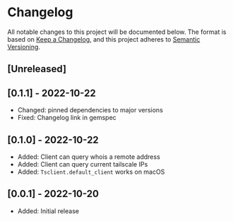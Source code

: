 # Changelog

All notable changes to this project will be documented below. The format is based on [Keep a Changelog][keep-changelog], and this project adheres to [Semantic Versioning][semver].

[keep-changelog]: https://keepachangelog.com/en/1.0.0/
[semver]: https://semver.org/spec/v2.0.0.html

<!--
  - **Added** for new features.
  - **Changed** for changes in existing functionality.
  - **Deprecated** for soon-to-be removed features.
  - **Removed** for now removed features.
  - **Fixed** for any bug fixes.
  - **Security** in case of vulnerabilities.
 -->

## [Unreleased]

## [0.1.1] - 2022-10-22

- Changed: pinned dependencies to major versions
- Fixed: Changelog link in gemspec

## [0.1.0] - 2022-10-22

- Added: Client can query whois a remote address
- Added: Client can query current tailscale IPs
- Added: `Tsclient.default_client` works on macOS

## [0.0.1] - 2022-10-20

- Added: Initial release
